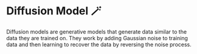 # Diffusion Model 🪄

Diffusion models are generative models that generate data similar to the data they are trained on. They work by adding Gaussian noise to training data and then learning to recover the data by reversing the noise process.

